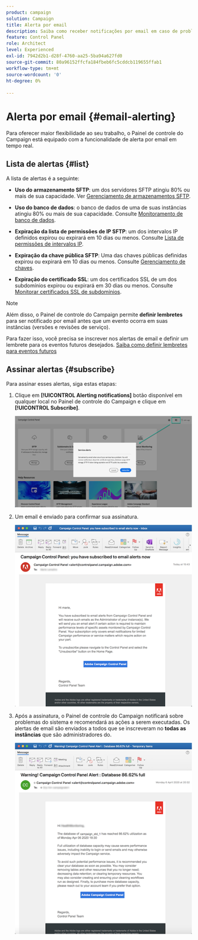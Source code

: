 ```yaml
---
product: campaign
solution: Campaign
title: Alerta por email
description: Saiba como receber notificações por email em caso de problemas com as instâncias do Campaign
feature: Control Panel
role: Architect
level: Experienced
exl-id: 7942d2b1-d28f-4760-aa25-5ba94a627fd0
source-git-commit: 80a96152ffcfa184fbeb6fc5cddcb119655ffab1
workflow-type: tm+mt
source-wordcount: '0'
ht-degree: 0%

---
```


# Alerta por email {#email-alerting}

Para oferecer maior flexibilidade ao seu trabalho, o Painel de controle do Campaign está equipado com a funcionalidade de alerta por email em tempo real.

## Lista de alertas {#list}

A lista de alertas é a seguinte:

* **Uso do armazenamento SFTP**: um dos servidores SFTP atingiu 80% ou mais de sua capacidade. Ver [Gerenciamento de armazenamentos SFTP](../../sftp/using/sftp-storage-management.md).

* **Uso do banco de dados**: o banco de dados de uma de suas instâncias atingiu 80% ou mais de sua capacidade. Consulte [Monitoramento de banco de dados](../../performance-monitoring/using/database-monitoring.md).

* **Expiração da lista de permissões de IP SFTP**: um dos intervalos IP definidos expirou ou expirará em 10 dias ou menos. Consulte [Lista de permissões de intervalos IP](../../sftp/using/ip-range-allow-listing.md).

* **Expiração da chave pública SFTP**: Uma das chaves públicas definidas expirou ou expirará em 10 dias ou menos. Consulte [Gerenciamento de chaves](../../sftp/using/key-management.md).

* **Expiração do certificado SSL**: um dos certificados SSL de um dos subdomínios expirou ou expirará em 30 dias ou menos. Consulte [Monitorar certificados SSL de subdomínios](../../subdomains-certificates/using/monitoring-ssl-certificates.md).

<!--* **Long running Queries**: A query has been running for more than 24 hours on one of your instances. See [Monitoring active queries](database-active-queries.md).-->

>[!NOTE]
>
>Além disso, o Painel de controle do Campaign permite **definir lembretes** para ser notificado por email antes que um evento ocorra em suas instâncias (versões e revisões de serviço).
>
>Para fazer isso, você precisa se inscrever nos alertas de email e definir um lembrete para os eventos futuros desejados. [Saiba como definir lembretes para eventos futuros](../../service-events/service-events.md#reminders)

## Assinar alertas {#subscribe}

Para assinar esses alertas, siga estas etapas:

1. Clique em **[!UICONTROL Alerting notifications]** botão disponível em qualquer local no Painel de controle do Campaign e clique em **[!UICONTROL Subscribe]**.

   ![](assets/subscribing.png)

1. Um email é enviado para confirmar sua assinatura.

   ![](assets/email_subscription.png)

1. Após a assinatura, o Painel de controle do Campaign notificará sobre problemas do sistema e recomendará as ações a serem executadas. Os alertas de email são enviados a todos que se inscreveram no **todas as instâncias** que são administradores do.

   ![](assets/alert_sample.png)
